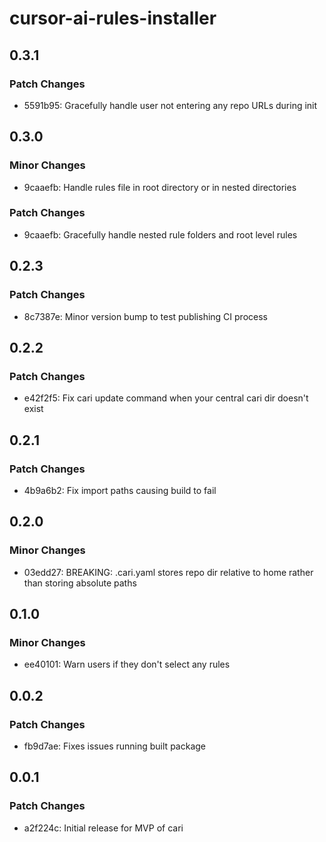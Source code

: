 # cursor-ai-rules-installer

## 0.3.1

### Patch Changes

- 5591b95: Gracefully handle user not entering any repo URLs during init

## 0.3.0

### Minor Changes

- 9caaefb: Handle rules file in root directory or in nested directories

### Patch Changes

- 9caaefb: Gracefully handle nested rule folders and root level rules

## 0.2.3

### Patch Changes

- 8c7387e: Minor version bump to test publishing CI process

## 0.2.2

### Patch Changes

- e42f2f5: Fix cari update command when your central cari dir doesn't exist

## 0.2.1

### Patch Changes

- 4b9a6b2: Fix import paths causing build to fail

## 0.2.0

### Minor Changes

- 03edd27: BREAKING: .cari.yaml stores repo dir relative to home rather than storing absolute paths

## 0.1.0

### Minor Changes

- ee40101: Warn users if they don't select any rules

## 0.0.2

### Patch Changes

- fb9d7ae: Fixes issues running built package

## 0.0.1

### Patch Changes

- a2f224c: Initial release for MVP of cari
